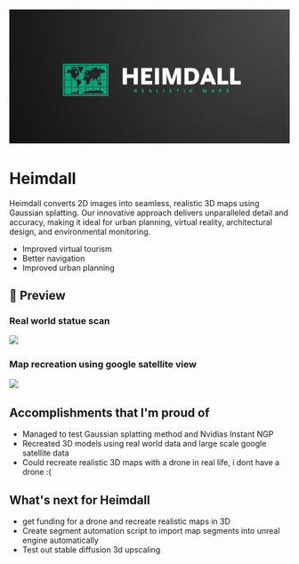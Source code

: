 <h1 align="center">
<img src="media/cover.png">
</h1> 

# Heimdall
Heimdall converts 2D images into seamless, realistic 3D maps using Gaussian splatting. Our innovative approach delivers unparalleled detail and accuracy, making it ideal for urban planning, virtual reality, architectural design, and environmental monitoring.

   - Improved virtual tourism 
   - Better navigation 
   - Improved urban planning

## 📃 Preview
### Real world statue scan
<img src="media/tiger.gif">

### Map recreation using google satellite view
<img src="media/map.gif">

## Accomplishments that I'm proud of
- Managed to test Gaussian splatting method and Nvidias Instant NGP
- Recreated 3D models using real world data and large scale google satellite data
- Could recreate realistic 3D maps with a drone in real life, i dont have a drone :(

## What's next for Heimdall
- get funding for a drone and recreate realistic maps in 3D
- Create segment automation script to import map segments into unreal engine automatically
- Test out stable diffusion 3d upscaling 
